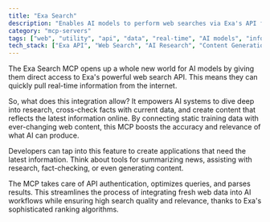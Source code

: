 ```yaml
---
title: "Exa Search"
description: "Enables AI models to perform web searches via Exa's API for real-time research, fact-checking, and content generation with current data."
category: "mcp-servers"
tags: ["web", "utility", "api", "data", "real-time", "AI models", "information retrieval", "content creation"]
tech_stack: ["Exa API", "Web Search", "AI Research", "Content Generation", "Fact-Checking", "API Authentication", "Query Optimization", "Result Parsing"]
---
```


The Exa Search MCP opens up a whole new world for AI models by giving them direct access to Exa's powerful web search API. This means they can quickly pull real-time information from the internet.

So, what does this integration allow? It empowers AI systems to dive deep into research, cross-check facts with current data, and create content that reflects the latest information online. By connecting static training data with ever-changing web content, this MCP boosts the accuracy and relevance of what AI can produce.

Developers can tap into this feature to create applications that need the latest information. Think about tools for summarizing news, assisting with research, fact-checking, or even generating content.

The MCP takes care of API authentication, optimizes queries, and parses results. This streamlines the process of integrating fresh web data into AI workflows while ensuring high search quality and relevance, thanks to Exa's sophisticated ranking algorithms.